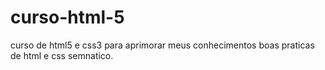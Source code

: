# curso-html-5
curso de html5 e css3 para aprimorar meus conhecimentos
boas praticas de html e css semnatico.
